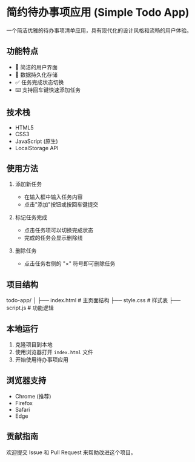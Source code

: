 # 简约待办事项应用 (Simple Todo App)

一个简洁优雅的待办事项清单应用，具有现代化的设计风格和流畅的用户体验。

## 功能特点

- 🎯 简洁的用户界面
- 💾 数据持久化存储
- ✅ 任务完成状态切换
- ⌨️ 支持回车键快速添加任务


## 技术栈

- HTML5
- CSS3
- JavaScript (原生)
- LocalStorage API

## 使用方法

1. 添加新任务
   - 在输入框中输入任务内容
   - 点击"添加"按钮或按回车键提交

2. 标记任务完成
   - 点击任务项可以切换完成状态
   - 完成的任务会显示删除线

3. 删除任务
   - 点击任务右侧的 "×" 符号即可删除任务

## 项目结构

todo-app/
│
├── index.html # 主页面结构
├── style.css # 样式表
├── script.js # 功能逻辑


## 本地运行

1. 克隆项目到本地
2. 使用浏览器打开 `index.html` 文件
3. 开始使用待办事项应用

## 浏览器支持

- Chrome (推荐)
- Firefox
- Safari
- Edge

## 贡献指南

欢迎提交 Issue 和 Pull Request 来帮助改进这个项目。
